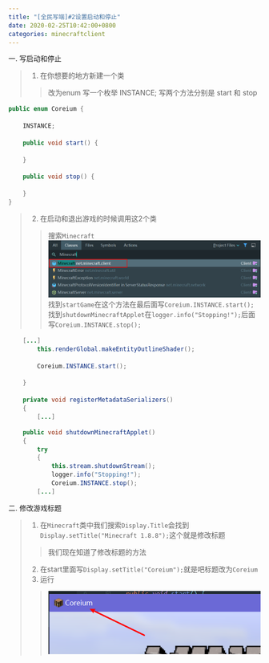 ```yaml
---
title: "[全民写端]#2设置启动和停止"
date: 2020-02-25T10:42:00+0800
categories: minecraftclient
---
```


一. 写启动和停止

> 1. 在你想要的地方新建一个类 
>> 改为enum
>> 写一个枚举 INSTANCE;
>> 写两个方法分别是 start 和 stop


```java
public enum Coreium {

    INSTANCE;

    public void start() {

    }

    public void stop() {

    }
}
```

> 2. 在启动和退出游戏的时候调用这2个类
>> 搜索`Minecraft`
>> ![2-1](/assets/minecraftclient/2-1.png)
>> 找到`startGame`在这个方法在最后面写`Coreium.INSTANCE.start();`
>> 找到`shutdownMinecraftApplet`在`logger.info("Stopping!");`后面写`Coreium.INSTANCE.stop();`


```java
    [...]
        this.renderGlobal.makeEntityOutlineShader();

        Coreium.INSTANCE.start();

    }

    private void registerMetadataSerializers()
    {
        [...]
```

```java
    public void shutdownMinecraftApplet()
    {
        try
        {
            this.stream.shutdownStream();
            logger.info("Stopping!");
            Coreium.INSTANCE.stop();
        [...]
```


二. 修改游戏标题
> 1. 在`Minecraft`类中我们搜索`Display.Title`会找到`Display.setTitle("Minecraft 1.8.8");`这个就是修改标题
>> 我们现在知道了修改标题的方法
> 2. 在start里面写`Display.setTitle("Coreium");`就是吧标题改为`Coreium`
> 3. 运行
>> ![2-2](/assets/minecraftclient/2-2.png)

